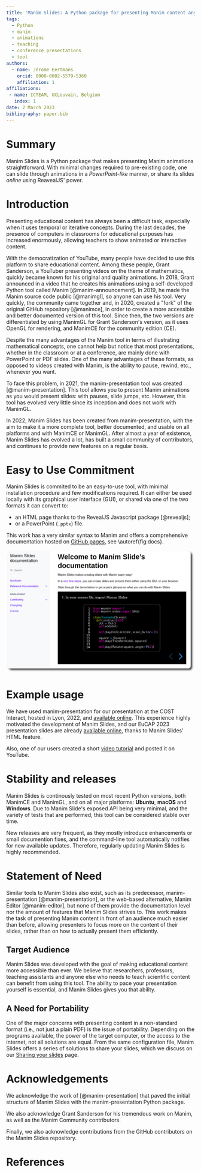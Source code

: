```yaml
---
title: 'Manim Slides: A Python package for presenting Manim content anywhere'
tags:
  - Python
  - manim
  - animations
  - teaching
  - conference presentations
  - tool
authors:
  - name: Jérome Eertmans
    orcid: 0000-0002-5579-5360
    affiliation: 1
affiliations:
 - name: ICTEAM, UCLouvain, Belgium
   index: 1
date: 2 March 2023
bibliography: paper.bib
---
```


# Summary

Manim Slides is a Python package that makes presenting Manim animations
straightforward. With minimal changes required to pre-existing code, one can
slide through animations in a *PowerPoint-like* manner, or share its slides
*online* using ReavealJS' power.

# Introduction

Presenting educational content has always been a difficult task, especially
when it uses temporal or iterative concepts. During the last decades, the
presence of computers in classrooms for educational purposes has increased
enormously, allowing teachers to show animated or interactive content.

With the democratization of YouTube, many people have decided to use this
platform to share educational content. Among these people, Grant Sanderson, a
YouTuber presenting videos on the theme of mathematics, quickly became known
for his original and quality animations. In 2018, Grant announced in a video
that he creates his animations using a self-developed Python tool called Manim
[@manim-announcement]. In 2019, he made the Manim source code public [@manimgl],
so anyone can use his tool. Very quickly, the community came together and, in
2020, created a "fork" of the original GitHub repository [@manimce], in order to
create a more accessible and better documented version of this tool. Since then,
the two versions are differentiated by using ManimGL for Grant Sanderson's
version, as it uses OpenGL for rendering, and ManimCE for the community edition
(CE).

Despite the many advantages of the Manim tool in terms of illustrating
mathematical concepts, one cannot help but notice that most presentations,
whether in the classroom or at a conference, are mainly done with PowerPoint
or PDF slides. One of the many advantages of these formats, as opposed to videos
created with Manim, is the ability to pause, rewind, etc., whenever you want.

To face this problem, in 2021, the manim-presentation tool was created
[@manim-presentation]. This tool allows you to present Manim animations as you
would present slides: with pauses, slide jumps, etc. However, this tool has
evolved very little since its inception and does not work with ManimGL.

In 2022, Manim Slides has been created from manim-presentation, with the aim
to make it a more complete tool, better documented, and usable on all platforms
and with ManimCE or ManimGL. After almost a year of existence, Manim Slides has
evolved a lot, has built a small community of contributors, and continues to
provide new features on a regular basis.

# Easy to Use Commitment

Manim Slides is commited to be an easy-to-use tool, with minimal installation
procedure and few modifications required. It can either be used locally with its
graphical user interface (GUI), or shared via one of the two formats it can
convert to:

* an HTML page thanks to the RevealJS Javascript package [@revealjs];
* or a PowerPoint (`.pptx`) file.

This work has a very similar syntax to Manim and offers a comprehensive
documentation hosted on [GitHub pages](https://eertmans.be/manim-slides/), see
\autoref{fig:docs}.

![Manim Slides' documentation homepage.\label{fig:docs}](docs.png)

# Example usage

We have used manim-presentation for our presentation at the COST
Interact, hosted in Lyon, 2022, and
[available online](https://eertmans.be/posts/cost-interact-presentation/).
This experience highly motivated the development of Manim Slides, and our
EuCAP 2023 presentation slides are already
[available online](https://eertmans.be/posts/eucap-presentation/), thanks
to Manim Slides' HTML feature.

Also, one of our users created a short
[video tutorial](https://www.youtube.com/watch?v=Oc9g89VzKsY&ab_channel=TheoremofBeethoven)
and posted it on YouTube.

# Stability and releases

Manim Slides is continously tested on most recent Python versions, both ManimCE
and ManimGL, and on all major platforms: **Ubuntu**, **macOS** and **Windows**. Due to Manim
Slide's exposed API being very minimal, and the variety of tests that are
performed, this tool can be considered stable over time.

New releases are very frequent, as they mostly introduce enhancements or small
documention fixes, and the command-line tool automatically notifies for new
available updates. Therefore, regularly updating Manim Slides is highly
recommended.

# Statement of Need

Similar tools to Manim Slides also exist, such as its predecessor,
manim-presentation [@manim-presentation], or the web-based alternative, Manim
Editor [@manim-editor], but none of them provide the documentation level nor the
amount of features that Manim Slides strives to. This work makes the task of
presenting Manim content in front of an audience much easier than before,
allowing presenters to focus more on the content of their slides, rather than on
how to actually present them efficiently.

## Target Audience

Manim Slides was developed with the goal of making educational content more
accessible than ever. We believe that researchers, professors, teaching
assistants and anyone else who needs to teach scientific content can benefit
from using this tool. The ability to pace your presentation yourself is
essential, and Manim Slides gives you that ability.

## A Need for Portability

One of the major concerns with presenting content in a non-standard format
(i.e., not just a plain PDF) is the issue of portability.
Depending on the programs available, the power of the target computer,
or the access to the internet, not all solutions are equal.
From the same configuration file, Manim Slides offers a series of solutions to
share your slides, which we discuss on our
[Sharing your slides](https://eertmans.be/manim-slides/reference/sharing.html)
page.

# Acknowledgements

We acknowledge the work of [@manim-presentation] that paved the initial structure
of Manim Slides with the manim-presentation Python package.

We also acknowledge Grant Sanderson for his tremendous work on Manim, as
well as the Manim Community contributors.

Finally, we also acknowledge contributions from the GitHub contributors on the
Manim Slides repository.

# References
